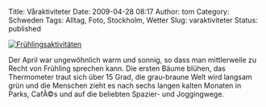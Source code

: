 Title: Våraktiviteter
Date: 2009-04-28 08:17
Author: tom
Category: Schweden
Tags: Alltag, Foto, Stockholm, Wetter
Slug: varaktiviteter
Status: published

[![Frühlingsaktivitäten](/pic/joggarpromenad_s.jpg "Frühlingsaktivitäten")](/pic/joggarpromenad_l.jpg)

Der April war ungewöhnlich warm und sonnig, so dass man mittlerweile zu
Recht von Frühling sprechen kann. Die ersten Bäume blühen, das
Thermometer traut sich über 15 Grad, die grau-braune Welt wird langsam
grün und die Menschen zieht es nach sechs langen kalten Monaten in
Parks, CafÃ©s und auf die beliebten Spazier- und Joggingwege.

